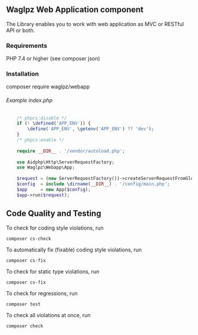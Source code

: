 ## Waglpz Web Application component

The Library enables you to work with web application as MVC or RESTful API or both.

### Requirements

PHP 7.4 or higher (see composer json)

### Installation

composer require waglpz/webapp

###### Example index.php

  ```php
      /* phpcs:disable */
      if (! \defined('APP_ENV')) {
          \define('APP_ENV', \getenv('APP_ENV') ?? 'dev');
      }
      /* phpcs:enable */
      
      require __DIR__ . '/vendor/autoload.php';
      
      use Aidphp\Http\ServerRequestFactory;
      use Waglpz\Webapp\App;
      
      $request = (new ServerRequestFactory())->createServerRequestFromGlobals();
      $config  = include \dirname(__DIR__) . '/config/main.php';
      $app     = new App($config);
      $app->run($request);
  ```

## Code Quality and Testing ##

To check for coding style violations, run

```
composer cs-check
```

To automatically fix (fixable) coding style violations, run

```
composer cs-fix
```

To check for static type violations, run

```
composer cs-fix
```

To check for regressions, run

```
composer test
```

To check all violations at once, run

```
composer check
```






